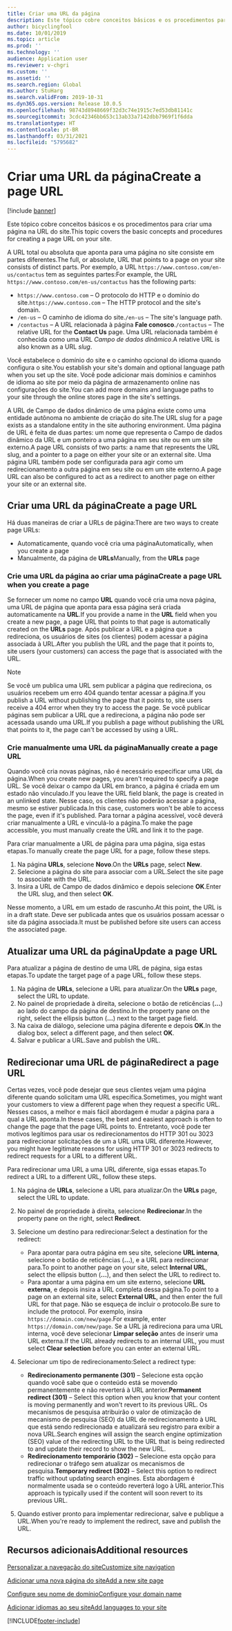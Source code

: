```yaml
---
title: Criar uma URL da página
description: Este tópico cobre conceitos básicos e os procedimentos para criar uma página na URL do site.
author: bicyclingfool
ms.date: 10/01/2019
ms.topic: article
ms.prod: ''
ms.technology: ''
audience: Application user
ms.reviewer: v-chgri
ms.custom: ''
ms.assetid: ''
ms.search.region: Global
ms.author: StuHarg
ms.search.validFrom: 2019-10-31
ms.dyn365.ops.version: Release 10.0.5
ms.openlocfilehash: 98743d8948669f32d3c74e1915c7ed53db81141c
ms.sourcegitcommit: 3cdc42346bb653c13ab33a7142dbb7969f1f6dda
ms.translationtype: HT
ms.contentlocale: pt-BR
ms.lasthandoff: 03/31/2021
ms.locfileid: "5795682"
---
```

# <a name="create-a-page-url"></a><span data-ttu-id="68136-103">Criar uma URL da página</span><span class="sxs-lookup"><span data-stu-id="68136-103">Create a page URL</span></span>

[!include [banner](includes/banner.md)]

<span data-ttu-id="68136-104">Este tópico cobre conceitos básicos e os procedimentos para criar uma página na URL do site.</span><span class="sxs-lookup"><span data-stu-id="68136-104">This topic covers the basic concepts and procedures for creating a page URL on your site.</span></span>

<span data-ttu-id="68136-105">A URL total ou absoluta que aponta para uma página no site consiste em partes diferentes.</span><span class="sxs-lookup"><span data-stu-id="68136-105">The full, or absolute, URL that points to a page on your site consists of distinct parts.</span></span> <span data-ttu-id="68136-106">Por exemplo, a URL `https://www.contoso.com/en-us/contactus` tem as seguintes partes:</span><span class="sxs-lookup"><span data-stu-id="68136-106">For example, the URL `https://www.contoso.com/en-us/contactus` has the following parts:</span></span>

- <span data-ttu-id="68136-107">`https://www.contoso.com` – O protocolo do HTTP e o domínio do site.</span><span class="sxs-lookup"><span data-stu-id="68136-107">`https://www.contoso.com` – The HTTP protocol and the site's domain.</span></span>
- <span data-ttu-id="68136-108">`/en-us` – O caminho de idioma do site.</span><span class="sxs-lookup"><span data-stu-id="68136-108">`/en-us` – The site's language path.</span></span>
- <span data-ttu-id="68136-109">`/contactus` – A URL relacionada à página  **Fale conosco**.</span><span class="sxs-lookup"><span data-stu-id="68136-109">`/contactus` – The relative URL for the **Contact Us** page.</span></span> <span data-ttu-id="68136-110">Uma URL relacionada também é conhecida como uma URL *Campo de dados dinâmico*.</span><span class="sxs-lookup"><span data-stu-id="68136-110">A relative URL is also known as a URL *slug*.</span></span>

<span data-ttu-id="68136-111">Você estabelece o domínio do site e o caminho opcional do idioma quando configura o site.</span><span class="sxs-lookup"><span data-stu-id="68136-111">You establish your site's domain and optional language path when you set up the site.</span></span> <span data-ttu-id="68136-112">Você pode adicionar mais domínios e caminhos de idioma ao site por meio da página de armazenamento online nas configurações do site.</span><span class="sxs-lookup"><span data-stu-id="68136-112">You can add more domains and language paths to your site through the online stores page in the site's settings.</span></span>

<span data-ttu-id="68136-113">A URL de Campo de dados dinâmico de uma página existe como uma entidade autônoma no ambiente de criação do site.</span><span class="sxs-lookup"><span data-stu-id="68136-113">The URL slug for a page exists as a standalone entity in the site authoring environment.</span></span> <span data-ttu-id="68136-114">Uma página de URL é feita de duas partes: um nome que representa o Campo de dados dinâmico da URL e um ponteiro a uma página em seu site ou em um site externo.</span><span class="sxs-lookup"><span data-stu-id="68136-114">A page URL consists of two parts: a name that represents the URL slug, and a pointer to a page on either your site or an external site.</span></span> <span data-ttu-id="68136-115">Uma página URL também pode ser configurada para agir como um redirecionamento a outra página em seu site ou em um site externo.</span><span class="sxs-lookup"><span data-stu-id="68136-115">A page URL can also be configured to act as a redirect to another page on either your site or an external site.</span></span>

## <a name="create-a-page-url"></a><span data-ttu-id="68136-116">Criar uma URL da página</span><span class="sxs-lookup"><span data-stu-id="68136-116">Create a page URL</span></span>

<span data-ttu-id="68136-117">Há duas maneiras de criar a URLs de página:</span><span class="sxs-lookup"><span data-stu-id="68136-117">There are two ways to create page URLs:</span></span>

- <span data-ttu-id="68136-118">Automaticamente, quando você cria uma página</span><span class="sxs-lookup"><span data-stu-id="68136-118">Automatically, when you create a page</span></span>
- <span data-ttu-id="68136-119">Manualmente, da página de **URLs**</span><span class="sxs-lookup"><span data-stu-id="68136-119">Manually, from the **URLs** page</span></span>

### <a name="create-a-page-url-when-you-create-a-page"></a><span data-ttu-id="68136-120">Crie uma URL da página ao criar uma página</span><span class="sxs-lookup"><span data-stu-id="68136-120">Create a page URL when you create a page</span></span>

<span data-ttu-id="68136-121">Se fornecer um nome no campo **URL** quando você cria uma nova página, uma URL de página que aponta para essa página será criada automaticamente na **URL**.</span><span class="sxs-lookup"><span data-stu-id="68136-121">If you provide a name in the **URL** field when you create a new page, a page URL that points to that page is automatically created on the **URLs** page.</span></span> <span data-ttu-id="68136-122">Após publicar a URL e a página que a redireciona, os usuários de sites (os clientes) podem acessar a página associada à URL.</span><span class="sxs-lookup"><span data-stu-id="68136-122">After you publish the URL and the page that it points to, site users (your customers) can access the page that is associated with the URL.</span></span>

> [!NOTE]
> <span data-ttu-id="68136-123">Se você um publica uma URL sem publicar a página que redireciona, os usuários recebem um erro 404 quando tentar acessar a página.</span><span class="sxs-lookup"><span data-stu-id="68136-123">If you publish a URL without publishing the page that it points to, site users receive a 404 error when they try to access the page.</span></span> <span data-ttu-id="68136-124">Se você publicar páginas sem publicar a URL que a redireciona, a página não pode ser acessada usando uma URL.</span><span class="sxs-lookup"><span data-stu-id="68136-124">If you publish a page without publishing the URL that points to it, the page can't be accessed by using a URL.</span></span>

### <a name="manually-create-a-page-url"></a><span data-ttu-id="68136-125">Crie manualmente uma URL da página</span><span class="sxs-lookup"><span data-stu-id="68136-125">Manually create a page URL</span></span>

<span data-ttu-id="68136-126">Quando você cria novas páginas, não é necessário especificar uma URL da página.</span><span class="sxs-lookup"><span data-stu-id="68136-126">When you create new pages, you aren't required to specify a page URL.</span></span> <span data-ttu-id="68136-127">Se você deixar o campo da URL em branco, a página é criada em um estado não vinculado.</span><span class="sxs-lookup"><span data-stu-id="68136-127">If you leave the URL field blank, the page is created in an unlinked state.</span></span> <span data-ttu-id="68136-128">Nesse caso, os clientes não poderão acessar a página, mesmo se estiver publicada.</span><span class="sxs-lookup"><span data-stu-id="68136-128">In this case, customers won't be able to access the page, even if it's published.</span></span> <span data-ttu-id="68136-129">Para tornar a página acessível, você deverá criar manualmente a URL e vinculá-lo a página.</span><span class="sxs-lookup"><span data-stu-id="68136-129">To make the page accessible, you must manually create the URL and link it to the page.</span></span>

<span data-ttu-id="68136-130">Para criar manualmente a URL de página para uma página, siga estas etapas.</span><span class="sxs-lookup"><span data-stu-id="68136-130">To manually create the page URL for a page, follow these steps.</span></span>

1. <span data-ttu-id="68136-131">Na página **URLs**, selecione **Novo**.</span><span class="sxs-lookup"><span data-stu-id="68136-131">On the **URLs** page, select **New**.</span></span>
1. <span data-ttu-id="68136-132">Selecione a página do site para associar com a URL.</span><span class="sxs-lookup"><span data-stu-id="68136-132">Select the site page to associate with the URL.</span></span>
1. <span data-ttu-id="68136-133">Insira a URL de Campo de dados dinâmico e depois selecione **OK**.</span><span class="sxs-lookup"><span data-stu-id="68136-133">Enter the URL slug, and then select **OK**.</span></span>

<span data-ttu-id="68136-134">Nesse momento, a URL em um estado de rascunho.</span><span class="sxs-lookup"><span data-stu-id="68136-134">At this point, the URL is in a draft state.</span></span> <span data-ttu-id="68136-135">Deve ser publicada antes que os usuários possam acessar o site da página associada.</span><span class="sxs-lookup"><span data-stu-id="68136-135">It must be published before site users can access the associated page.</span></span>

## <a name="update-a-page-url"></a><span data-ttu-id="68136-136">Atualizar uma URL da página</span><span class="sxs-lookup"><span data-stu-id="68136-136">Update a page URL</span></span>

<span data-ttu-id="68136-137">Para atualizar a página de destino de uma URL de página, siga estas etapas.</span><span class="sxs-lookup"><span data-stu-id="68136-137">To update the target page of a page URL, follow these steps.</span></span>

1. <span data-ttu-id="68136-138">Na página de **URLs**, selecione a URL para atualizar.</span><span class="sxs-lookup"><span data-stu-id="68136-138">On the **URLs** page, select the URL to update.</span></span>
1. <span data-ttu-id="68136-139">No painel de propriedade à direita, selecione o botão de reticências (**...**) ao lado do campo da página de destino.</span><span class="sxs-lookup"><span data-stu-id="68136-139">In the property pane on the right, select the ellipsis button (**...**) next to the target page field.</span></span>
1. <span data-ttu-id="68136-140">Na caixa de diálogo, selecione uma página diferente e depois **OK**.</span><span class="sxs-lookup"><span data-stu-id="68136-140">In the dialog box, select a different page, and then select **OK**.</span></span>
1. <span data-ttu-id="68136-141">Salvar e publicar a URL.</span><span class="sxs-lookup"><span data-stu-id="68136-141">Save and publish the URL.</span></span>

## <a name="redirect-a-page-url"></a><span data-ttu-id="68136-142">Redirecionar uma URL de página</span><span class="sxs-lookup"><span data-stu-id="68136-142">Redirect a page URL</span></span>

<span data-ttu-id="68136-143">Certas vezes, você pode desejar que seus clientes vejam uma página diferente quando solicitam uma URL específica.</span><span class="sxs-lookup"><span data-stu-id="68136-143">Sometimes, you might want your customers to view a different page when they request a specific URL.</span></span> <span data-ttu-id="68136-144">Nesses casos, a melhor e mais fácil abordagem é mudar a página para a qual a URL aponta.</span><span class="sxs-lookup"><span data-stu-id="68136-144">In these cases, the best and easiest approach is often to change the page that the page URL points to.</span></span> <span data-ttu-id="68136-145">Entretanto, você pode ter motivos legítimos para usar os redirecionamentos do HTTP 301 ou 3023 para redirecionar solicitações de um a URL uma URL diferente.</span><span class="sxs-lookup"><span data-stu-id="68136-145">However, you might have legitimate reasons for using HTTP 301 or 3023 redirects to redirect requests for a URL to a different URL.</span></span>

<span data-ttu-id="68136-146">Para redirecionar uma URL a uma URL diferente, siga essas etapas.</span><span class="sxs-lookup"><span data-stu-id="68136-146">To redirect a URL to a different URL, follow these steps.</span></span>

1. <span data-ttu-id="68136-147">Na página de **URLs**, selecione a URL para atualizar.</span><span class="sxs-lookup"><span data-stu-id="68136-147">On the **URLs** page, select the URL to update.</span></span>
1. <span data-ttu-id="68136-148">No painel de propriedade à direita, selecione **Redirecionar**.</span><span class="sxs-lookup"><span data-stu-id="68136-148">In the property pane on the right, select **Redirect**.</span></span>
1. <span data-ttu-id="68136-149">Selecione um destino para redirecionar:</span><span class="sxs-lookup"><span data-stu-id="68136-149">Select a destination for the redirect:</span></span>

    - <span data-ttu-id="68136-150">Para apontar para outra página em seu site, selecione **URL interna**, selecione o botão de reticências (**…**), e a URL para redirecionar para.</span><span class="sxs-lookup"><span data-stu-id="68136-150">To point to another page on your site, select **Internal URL**, select the ellipsis button (**...**), and then select the URL to redirect to.</span></span>
    - <span data-ttu-id="68136-151">Para apontar a uma página em um site externo, selecione **URL externa**, e depois insira a URL completa dessa página.</span><span class="sxs-lookup"><span data-stu-id="68136-151">To point to a page on an external site, select **External URL**, and then enter the full URL for that page.</span></span> <span data-ttu-id="68136-152">Não se esqueça de incluir o protocolo.</span><span class="sxs-lookup"><span data-stu-id="68136-152">Be sure to include the protocol.</span></span> <span data-ttu-id="68136-153">Por exemplo, insira `https://domain.com/new/page`.</span><span class="sxs-lookup"><span data-stu-id="68136-153">For example, enter `https://domain.com/new/page`.</span></span> <span data-ttu-id="68136-154">Se a URL já redireciona para uma URL interna, você deve selecionar **Limpar seleção** antes de inserir uma URL externa.</span><span class="sxs-lookup"><span data-stu-id="68136-154">If the URL already redirects to an internal URL, you must select **Clear selection** before you can enter an external URL.</span></span>

1. <span data-ttu-id="68136-155">Selecionar um tipo de redirecionamento:</span><span class="sxs-lookup"><span data-stu-id="68136-155">Select a redirect type:</span></span>

    - <span data-ttu-id="68136-156">**Redirecionamento permanente (301)** – Selecione esta opção quando você sabe que o conteúdo está se movendo permanentemente e não reverterá à URL anterior.</span><span class="sxs-lookup"><span data-stu-id="68136-156">**Permanent redirect (301)** – Select this option when you know that your content is moving permanently and won't revert to its previous URL.</span></span> <span data-ttu-id="68136-157">Os mecanismos de pesquisa atribuirão o valor de otimização de mecanismo de pesquisa (SEO) da URL de redirecionamento à URL que está sendo redirecionada e atualizará seu registro para exibir a nova URL.</span><span class="sxs-lookup"><span data-stu-id="68136-157">Search engines will assign the search engine optimization (SEO) value of the redirecting URL to the URL that is being redirected to and update their record to show the new URL.</span></span> 
    - <span data-ttu-id="68136-158">**Redirecionamento temporário (302)** – Selecione esta opção para redirecionar o tráfego sem atualizar os mecanismos de pesquisa.</span><span class="sxs-lookup"><span data-stu-id="68136-158">**Temporary redirect (302)** – Select this option to redirect traffic without updating search engines.</span></span> <span data-ttu-id="68136-159">Esta abordagem é normalmente usada se o conteúdo reverterá logo à URL anterior.</span><span class="sxs-lookup"><span data-stu-id="68136-159">This approach is typically used if the content will soon revert to its previous URL.</span></span>

1. <span data-ttu-id="68136-160">Quando estiver pronto para implementar redirecionar, salve e publique a URL.</span><span class="sxs-lookup"><span data-stu-id="68136-160">When you're ready to implement the redirect, save and publish the URL.</span></span>

## <a name="additional-resources"></a><span data-ttu-id="68136-161">Recursos adicionais</span><span class="sxs-lookup"><span data-stu-id="68136-161">Additional resources</span></span>

[<span data-ttu-id="68136-162">Personalizar a navegação do site</span><span class="sxs-lookup"><span data-stu-id="68136-162">Customize site navigation</span></span>](customize-site-navigation.md)

[<span data-ttu-id="68136-163">Adicionar uma nova página do site</span><span class="sxs-lookup"><span data-stu-id="68136-163">Add a new site page</span></span>](add-new-page.md)

[<span data-ttu-id="68136-164">Configure seu nome de domínio</span><span class="sxs-lookup"><span data-stu-id="68136-164">Configure your domain name</span></span>](configure-your-domain-name.md)

[<span data-ttu-id="68136-165">Adicionar idiomas ao seu site</span><span class="sxs-lookup"><span data-stu-id="68136-165">Add languages to your site</span></span>](add-languages-to-site.md)


[!INCLUDE[footer-include](../includes/footer-banner.md)]
